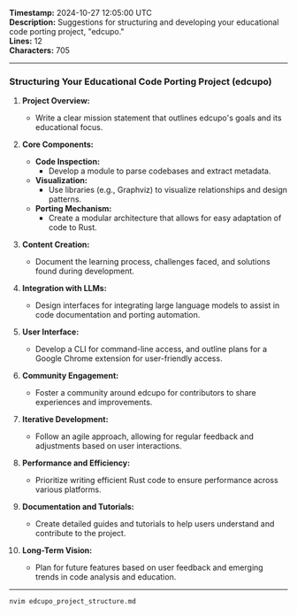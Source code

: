 **Timestamp:** 2024-10-27 12:05:00 UTC  
**Description:** Suggestions for structuring and developing your educational code porting project, "edcupo."  
**Lines:** 12  
**Characters:** 705  

---

### Structuring Your Educational Code Porting Project (edcupo)

1. **Project Overview:**
   - Write a clear mission statement that outlines edcupo's goals and its educational focus.

2. **Core Components:**
   - **Code Inspection:**
     - Develop a module to parse codebases and extract metadata.
   - **Visualization:**
     - Use libraries (e.g., Graphviz) to visualize relationships and design patterns.
   - **Porting Mechanism:**
     - Create a modular architecture that allows for easy adaptation of code to Rust.

3. **Content Creation:**
   - Document the learning process, challenges faced, and solutions found during development.

4. **Integration with LLMs:**
   - Design interfaces for integrating large language models to assist in code documentation and porting automation.

5. **User Interface:**
   - Develop a CLI for command-line access, and outline plans for a Google Chrome extension for user-friendly access.

6. **Community Engagement:**
   - Foster a community around edcupo for contributors to share experiences and improvements.

7. **Iterative Development:**
   - Follow an agile approach, allowing for regular feedback and adjustments based on user interactions.

8. **Performance and Efficiency:**
   - Prioritize writing efficient Rust code to ensure performance across various platforms.

9. **Documentation and Tutorials:**
   - Create detailed guides and tutorials to help users understand and contribute to the project.

10. **Long-Term Vision:**
    - Plan for future features based on user feedback and emerging trends in code analysis and education.

---

```bash
nvim edcupo_project_structure.md
```
